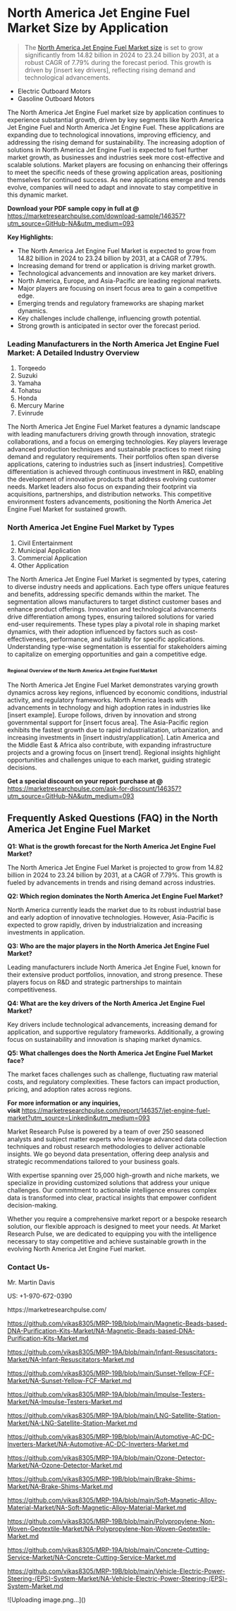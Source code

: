 
<h1>North America Jet Engine Fuel Market&nbsp;Size by Application</h1><blockquote><p>The <a href="https://marketresearchpulse.com/download-sample/146357?utm_source=GitHub-NA&amp;utm_medium=093">North America Jet Engine Fuel Market size</a> is set to grow significantly from 14.82 billion in 2024 to 23.24 billion by 2031, at a robust CAGR of 7.79% during the forecast period. This growth is driven by [insert key drivers], reflecting rising demand and technological advancements.</p></blockquote><ul><li>Electric Outboard Motors <li> Gasoline Outboard Motors</li></ul><p>The North America Jet Engine Fuel market size by application continues to experience substantial growth, driven by key segments like North America Jet Engine Fuel and North America Jet Engine Fuel. These applications are expanding due to technological innovations, improving efficiency, and addressing the rising demand for sustainability. The increasing adoption of solutions in North America Jet Engine Fuel is expected to fuel further market growth, as businesses and industries seek more cost-effective and scalable solutions. Market players are focusing on enhancing their offerings to meet the specific needs of these growing application areas, positioning themselves for continued success. As new applications emerge and trends evolve, companies will need to adapt and innovate to stay competitive in this dynamic market.</p><p><strong>Download your PDF sample copy in full at @ </strong><a href="https://marketresearchpulse.com/download-sample/146357?utm_source=GitHub-NA&amp;utm_medium=093">https://marketresearchpulse.com/download-sample/146357?utm_source=GitHub-NA&amp;utm_medium=093</a></p><p><strong>Key Highlights: </strong></p><ul><li>The North America Jet Engine Fuel Market is expected to grow from 14.82 billion in 2024 to 23.24 billion by 2031, at a CAGR of 7.79%.</li><li>Increasing demand for trend or application is driving market growth.</li><li>Technological advancements and innovation are key market drivers.</li><li>North America, Europe, and Asia-Pacific are leading regional markets.</li><li>Major players are focusing on insert focus area to gain a competitive edge.</li><li>Emerging trends and regulatory frameworks are shaping market dynamics.</li><li>Key challenges include challenge, influencing growth potential.</li><li>Strong growth is anticipated in sector over the forecast period.</li></ul><h3>Leading Manufacturers in the North America Jet Engine Fuel Market: A Detailed Industry Overview</h3><ol><li>Torqeedo</li><li>Suzuki</li><li>Yamaha</li><li>Tohatsu</li><li>Honda</li><li>Mercury Marine</li><li>Evinrude</li></ol><div class="flex max-w-full flex-col flex-grow"><div class="min-h-8 text-message flex w-full flex-col items-end gap-2 whitespace-normal break-words [.text-message+&amp;]:mt-5" dir="auto" data-message-author-role="assistant" data-message-id="fd8432e4-4910-450d-b182-61b7bfb0a01f" data-message-model-slug="gpt-4o"><div class="flex w-full flex-col gap-1 empty:hidden first:pt-[3px]"><div class="markdown prose w-full break-words dark:prose-invert light"><p>The North America Jet Engine Fuel Market features a dynamic landscape with leading manufacturers driving growth through innovation, strategic collaborations, and a focus on emerging technologies. Key players leverage advanced production techniques and sustainable practices to meet rising demand and regulatory requirements. Their portfolios often span diverse applications, catering to industries such as [insert industries]. Competitive differentiation is achieved through continuous investment in R&amp;D, enabling the development of innovative products that address evolving customer needs. Market leaders also focus on expanding their footprint via acquisitions, partnerships, and distribution networks. This competitive environment fosters advancements, positioning the North America Jet Engine Fuel Market for sustained growth.</p></div></div></div></div><h3>North America Jet Engine Fuel Market by Types</h3><ol><li>Civil Entertainment <li> Municipal Application <li> Commercial Application <li> Other Application</li></ol><div class="flex max-w-full flex-col flex-grow"><div class="min-h-8 text-message flex w-full flex-col items-end gap-2 whitespace-normal break-words [.text-message+&amp;]:mt-5" dir="auto" data-message-author-role="assistant" data-message-id="084470be-0bb7-4664-bddf-5156b4f41249" data-message-model-slug="gpt-4o-mini"><div class="flex w-full flex-col gap-1 empty:hidden first:pt-[3px]"><div class="markdown prose w-full break-words dark:prose-invert light"><p>The North America Jet Engine Fuel Market is segmented by types, catering to diverse industry needs and applications. Each type offers unique features and benefits, addressing specific demands within the market. The segmentation allows manufacturers to target distinct customer bases and enhance product offerings. Innovation and technological advancements drive differentiation among types, ensuring tailored solutions for varied end-user requirements. These types play a pivotal role in shaping market dynamics, with their adoption influenced by factors such as cost-effectiveness, performance, and suitability for specific applications. Understanding type-wise segmentation is essential for stakeholders aiming to capitalize on emerging opportunities and gain a competitive edge.</p></div></div></div></div><h3><span style="font-size: 11px;">Regional Overview of the North America Jet Engine Fuel Market</span></h3><div class="flex max-w-full flex-col flex-grow"><div class="min-h-8 text-message flex w-full flex-col items-end gap-2 whitespace-normal break-words [.text-message+&amp;]:mt-5" dir="auto" data-message-author-role="assistant" data-message-id="e9038762-ce64-4e30-91c9-9bd413514231" data-message-model-slug="gpt-4o-mini"><div class="flex w-full flex-col gap-1 empty:hidden first:pt-[3px]"><div class="markdown prose w-full break-words dark:prose-invert light"><p>The North America Jet Engine Fuel Market demonstrates varying growth dynamics across key regions, influenced by economic conditions, industrial activity, and regulatory frameworks. North America leads with advancements in technology and high adoption rates in industries like [insert example]. Europe follows, driven by innovation and strong governmental support for [insert focus area]. The Asia-Pacific region exhibits the fastest growth due to rapid industrialization, urbanization, and increasing investments in [insert industry/application]. Latin America and the Middle East &amp; Africa also contribute, with expanding infrastructure projects and a growing focus on [insert trend]. Regional insights highlight opportunities and challenges unique to each market, guiding strategic decisions.</p></div></div></div></div><p><strong>Get a special discount on your report purchase at @ </strong><a href="https://marketresearchpulse.com/ask-for-discount/146357?utm_source=GitHub-NA&amp;utm_medium=093">https://marketresearchpulse.com/ask-for-discount/146357?utm_source=GitHub-NA&amp;utm_medium=093</a></p><h2>Frequently Asked Questions (FAQ) in the North America Jet Engine Fuel Market</h2><p><strong>Q1: What is the growth forecast for the North America Jet Engine Fuel Market?</strong></p><p>The North America Jet Engine Fuel Market is projected to grow from 14.82 billion in 2024 to 23.24 billion by 2031, at a CAGR of 7.79%. This growth is fueled by advancements in trends and rising demand across industries.</p><p><strong>Q2: Which region dominates the North America Jet Engine Fuel Market?</strong></p><p>North America currently leads the market due to its robust industrial base and early adoption of innovative technologies. However, Asia-Pacific is expected to grow rapidly, driven by industrialization and increasing investments in application.</p><p><strong>Q3: Who are the major players in the North America Jet Engine Fuel Market?</strong></p><p>Leading manufacturers include North America Jet Engine Fuel, known for their extensive product portfolios, innovation, and strong presence. These players focus on R&amp;D and strategic partnerships to maintain competitiveness.</p><p><strong>Q4: What are the key drivers of the North America Jet Engine Fuel Market?</strong></p><p>Key drivers include technological advancements, increasing demand for application, and supportive regulatory frameworks. Additionally, a growing focus on sustainability and innovation is shaping market dynamics.</p><p><strong>Q5: What challenges does the North America Jet Engine Fuel Market face?</strong></p><p>The market faces challenges such as challenge, fluctuating raw material costs, and regulatory complexities. These factors can impact production, pricing, and adoption rates across regions.</p><p><strong>For more information or any inquiries, visit&nbsp;</strong><a href="https://marketresearchpulse.com/report/146357/jet-engine-fuel-market?utm_source=Linkedin&utm_medium=093">https://marketresearchpulse.com/report/146357/jet-engine-fuel-market?utm_source=Linkedin&utm_medium=093</a></p><p>Market Research Pulse is powered by a team of over 250 seasoned analysts and subject matter experts who leverage advanced data collection techniques and robust research methodologies to deliver actionable insights. We go beyond data presentation, offering deep analysis and strategic recommendations tailored to your business goals.</p><p>With expertise spanning over 25,000 high-growth and niche markets, we specialize in providing customized solutions that address your unique challenges. Our commitment to actionable intelligence ensures complex data is transformed into clear, practical insights that empower confident decision-making.</p><p>Whether you require a comprehensive market report or a bespoke research solution, our flexible approach is designed to meet your needs. At Market Research Pulse, we are dedicated to equipping you with the intelligence necessary to stay competitive and achieve sustainable growth in the evolving North America Jet Engine Fuel market.</p><h3><strong>Contact Us-</strong></h3><p>Mr. Martin Davis</p><p>US: +1-970-672-0390</p><p>https://marketresearchpulse.com/</p><p><a href="https://github.com/vikas8305/MRP-19B/blob/main/Magnetic-Beads-based-DNA-Purification-Kits-Market/NA-Magnetic-Beads-based-DNA-Purification-Kits-Market.md">https://github.com/vikas8305/MRP-19B/blob/main/Magnetic-Beads-based-DNA-Purification-Kits-Market/NA-Magnetic-Beads-based-DNA-Purification-Kits-Market.md</a></p><p><a href="https://github.com/vikas8305/MRP-19A/blob/main/Infant-Resuscitators-Market/NA-Infant-Resuscitators-Market.md">https://github.com/vikas8305/MRP-19A/blob/main/Infant-Resuscitators-Market/NA-Infant-Resuscitators-Market.md</a></p><p><a href="https://github.com/vikas8305/MRP-19B/blob/main/Sunset-Yellow-FCF-Market/NA-Sunset-Yellow-FCF-Market.md">https://github.com/vikas8305/MRP-19B/blob/main/Sunset-Yellow-FCF-Market/NA-Sunset-Yellow-FCF-Market.md</a></p><p><a href="https://github.com/vikas8305/MRP-19A/blob/main/Impulse-Testers-Market/NA-Impulse-Testers-Market.md">https://github.com/vikas8305/MRP-19A/blob/main/Impulse-Testers-Market/NA-Impulse-Testers-Market.md</a></p><p><a href="https://github.com/vikas8305/MRP-19A/blob/main/LNG-Satellite-Station-Market/NA-LNG-Satellite-Station-Market.md">https://github.com/vikas8305/MRP-19A/blob/main/LNG-Satellite-Station-Market/NA-LNG-Satellite-Station-Market.md</a></p><p><a href="https://github.com/vikas8305/MRP-19B/blob/main/Automotive-AC-DC-Inverters-Market/NA-Automotive-AC-DC-Inverters-Market.md">https://github.com/vikas8305/MRP-19B/blob/main/Automotive-AC-DC-Inverters-Market/NA-Automotive-AC-DC-Inverters-Market.md</a></p><p><a href="https://github.com/vikas8305/MRP-19A/blob/main/Ozone-Detector-Market/NA-Ozone-Detector-Market.md">https://github.com/vikas8305/MRP-19A/blob/main/Ozone-Detector-Market/NA-Ozone-Detector-Market.md</a></p><p><a href="https://github.com/vikas8305/MRP-19B/blob/main/Brake-Shims-Market/NA-Brake-Shims-Market.md">https://github.com/vikas8305/MRP-19B/blob/main/Brake-Shims-Market/NA-Brake-Shims-Market.md</a></p><p><a href="https://github.com/vikas8305/MRP-19A/blob/main/Soft-Magnetic-Alloy-Material-Market/NA-Soft-Magnetic-Alloy-Material-Market.md">https://github.com/vikas8305/MRP-19A/blob/main/Soft-Magnetic-Alloy-Material-Market/NA-Soft-Magnetic-Alloy-Material-Market.md</a></p><p><a href="https://github.com/vikas8305/MRP-19B/blob/main/Polypropylene-Non-Woven-Geotextile-Market/NA-Polypropylene-Non-Woven-Geotextile-Market.md">https://github.com/vikas8305/MRP-19B/blob/main/Polypropylene-Non-Woven-Geotextile-Market/NA-Polypropylene-Non-Woven-Geotextile-Market.md</a></p><p><a href="https://github.com/vikas8305/MRP-19A/blob/main/Concrete-Cutting-Service-Market/NA-Concrete-Cutting-Service-Market.md">https://github.com/vikas8305/MRP-19A/blob/main/Concrete-Cutting-Service-Market/NA-Concrete-Cutting-Service-Market.md</a></p><p><a href="https://github.com/vikas8305/MRP-19B/blob/main/Vehicle-Electric-Power-Steering-(EPS)-System-Market/NA-Vehicle-Electric-Power-Steering-(EPS)-System-Market.md">https://github.com/vikas8305/MRP-19B/blob/main/Vehicle-Electric-Power-Steering-(EPS)-System-Market/NA-Vehicle-Electric-Power-Steering-(EPS)-System-Market.md</a></p>
![Uploading image.png…]()
